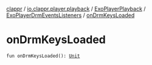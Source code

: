 [clappr](../../../index.md) / [io.clappr.player.playback](../../index.md) / [ExoPlayerPlayback](../index.md) / [ExoPlayerDrmEventsListeners](index.md) / [onDrmKeysLoaded](./on-drm-keys-loaded.md)

# onDrmKeysLoaded

`fun onDrmKeysLoaded(): `[`Unit`](https://kotlinlang.org/api/latest/jvm/stdlib/kotlin/-unit/index.html)